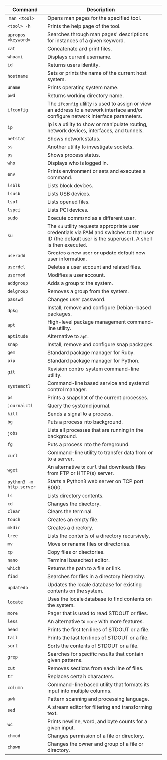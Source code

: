 | **Command**              | **Description**                                                                                                                                             |     |
| ------------------------ | ----------------------------------------------------------------------------------------------------------------------------------------------------------- | --- |
|  `man <tool>`            | Opens man pages for the specified tool.                                                                                                                     |     |
| `<tool> -h`              | Prints the help page of the tool.                                                                                                                           |     |
| `apropos <keyword>`      | Searches through man pages' descriptions for instances of a given keyword.                                                                                  |     |
| `cat`                    | Concatenate and print files.                                                                                                                                |     |
| `whoami`                 | Displays current username.                                                                                                                                  |     |
| `id`                     | Returns users identity.                                                                                                                                     |     |
| `hostname`               | Sets or prints the name of the current host system.                                                                                                         |     |
| `uname`                  | Prints operating system name.                                                                                                                               |     |
| `pwd`                    | Returns working directory name.                                                                                                                             |     |
| `ifconfig`               | The `ifconfig` utility is used to assign or view an address to a network interface and/or configure network interface parameters.                           |     |
| `ip`                     | Ip is a utility to show or manipulate routing, network devices, interfaces, and tunnels.                                                                    |     |
| `netstat`                | Shows network status.                                                                                                                                       |     |
| `ss`                     | Another utility to investigate sockets.                                                                                                                     |     |
| `ps`                     | Shows process status.                                                                                                                                       |     |
| `who`                    | Displays who is logged in.                                                                                                                                  |     |
| `env`                    | Prints environment or sets and executes a command.                                                                                                          |     |
| `lsblk`                  | Lists block devices.                                                                                                                                        |     |
| `lsusb`                  | Lists USB devices.                                                                                                                                          |     |
| `lsof`                   | Lists opened files.                                                                                                                                         |     |
| `lspci`                  | Lists PCI devices.                                                                                                                                          |     |
| `sudo`                   | Execute command as a different user.                                                                                                                        |     |
| `su`                     | The `su` utility requests appropriate user credentials via PAM and switches to that user ID (the default user is the superuser).  A shell is then executed. |     |
| `useradd`                | Creates a new user or update default new user information.                                                                                                  |     |
| `userdel`                | Deletes a user account and related files.                                                                                                                   |     |
| `usermod`                | Modifies a user account.                                                                                                                                    |     |
| `addgroup`               | Adds a group to the system.                                                                                                                                 |     |
| `delgroup`               | Removes a group from the system.                                                                                                                            |     |
| `passwd`                 | Changes user password.                                                                                                                                      |     |
| `dpkg`                   | Install, remove and configure Debian-based packages.                                                                                                        |     |
| `apt`                    | High-level package management command-line utility.                                                                                                         |     |
| `aptitude`               | Alternative to `apt`.                                                                                                                                       |     |
| `snap`                   | Install, remove and configure snap packages.                                                                                                                |     |
| `gem`                    | Standard package manager for Ruby.                                                                                                                          |     |
| `pip`                    | Standard package manager for Python.                                                                                                                        |     |
| `git`                    | Revision control system command-line utility.                                                                                                               |     |
| `systemctl`              | Command-line based service and systemd control manager.                                                                                                     |     |
| `ps`                     | Prints a snapshot of the current processes.                                                                                                                 |     |
| `journalctl`             | Query the systemd journal.                                                                                                                                  |     |
| `kill`                   | Sends a signal to a process.                                                                                                                                |     |
| `bg`                     | Puts a process into background.                                                                                                                             |     |
| `jobs`                   | Lists all processes that are running in the background.                                                                                                     |     |
| `fg`                     | Puts a process into the foreground.                                                                                                                         |     |
| `curl`                   | Command-line utility to transfer data from or to a server.                                                                                                  |     |
| `wget`                   | An alternative to `curl` that downloads files from FTP or HTTP(s) server.                                                                                   |     |
| `python3 -m http.server` | Starts a Python3 web server on TCP port 8000.                                                                                                               |     |
| `ls`                     | Lists directory contents.                                                                                                                                   |     |
| `cd`                     | Changes the directory.                                                                                                                                      |     |
| `clear`                  | Clears the terminal.                                                                                                                                        |     |
| `touch`                  | Creates an empty file.                                                                                                                                      |     |
| `mkdir`                  | Creates a directory.                                                                                                                                        |     |
| `tree`                   | Lists the contents of a directory recursively.                                                                                                              |     |
| `mv`                     | Move or rename files or directories.                                                                                                                        |     |
| `cp`                     | Copy files or directories.                                                                                                                                  |     |
| `nano`                   | Terminal based text editor.                                                                                                                                 |     |
| `which`                  | Returns the path to a file or link.                                                                                                                         |     |
| `find`                   | Searches for files in a directory hierarchy.                                                                                                                |     |
| `updatedb`               | Updates the locale database for existing contents on the system.                                                                                            |     |
| `locate`                 | Uses the locale database to find contents on the system.                                                                                                    |     |
| `more`                   | Pager that is used to read STDOUT or files.                                                                                                                 |     |
| `less`                   | An alternative to `more` with more features.                                                                                                                |     |
| `head`                   | Prints the first ten lines of STDOUT or a file.                                                                                                             |     |
| `tail`                   | Prints the last ten lines of STDOUT or a file.                                                                                                              |     |
| `sort`                   | Sorts the contents of STDOUT or a file.                                                                                                                     |     |
| `grep`                   | Searches for specific results that contain given patterns.                                                                                                  |     |
| `cut`                    | Removes sections from each line of files.                                                                                                                   |     |
| `tr`                     | Replaces certain characters.                                                                                                                                |     |
| `column`                 | Command-line based utility that formats its input into multiple columns.                                                                                    |     |
| `awk`                    | Pattern scanning and processing language.                                                                                                                   |     |
| `sed`                    | A stream editor for filtering and transforming text.                                                                                                        |     |
| `wc`                     | Prints newline, word, and byte counts for a given input.                                                                                                    |     |
| `chmod`                  | Changes permission of a file or directory.                                                                                                                  |     |
| `chown`                  | Changes the owner and group of a file or directory.                                                                                                         |     |